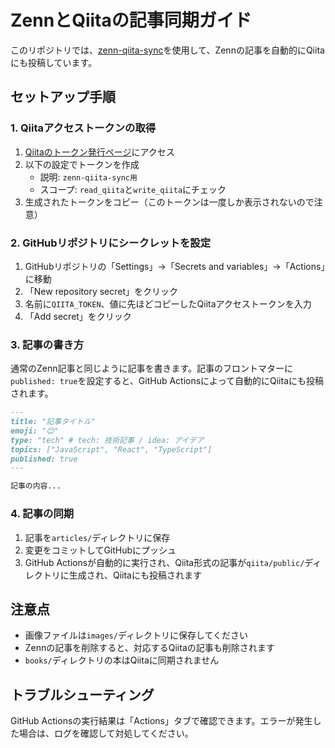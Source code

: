 # ZennとQiitaの記事同期ガイド

このリポジトリでは、[zenn-qiita-sync](https://github.com/C-Naoki/zenn-qiita-sync)を使用して、Zennの記事を自動的にQiitaにも投稿しています。

## セットアップ手順

### 1. Qiitaアクセストークンの取得

1. [Qiitaのトークン発行ページ](https://qiita.com/settings/tokens/new)にアクセス
2. 以下の設定でトークンを作成
   - 説明: `zenn-qiita-sync用`
   - スコープ: `read_qiita`と`write_qiita`にチェック
3. 生成されたトークンをコピー（このトークンは一度しか表示されないので注意）

### 2. GitHubリポジトリにシークレットを設定

1. GitHubリポジトリの「Settings」→「Secrets and variables」→「Actions」に移動
2. 「New repository secret」をクリック
3. 名前に`QIITA_TOKEN`、値に先ほどコピーしたQiitaアクセストークンを入力
4. 「Add secret」をクリック

### 3. 記事の書き方

通常のZenn記事と同じように記事を書きます。記事のフロントマターに`published: true`を設定すると、GitHub Actionsによって自動的にQiitaにも投稿されます。

```md
---
title: "記事タイトル"
emoji: "😊"
type: "tech" # tech: 技術記事 / idea: アイデア
topics: ["JavaScript", "React", "TypeScript"]
published: true
---

記事の内容...
```

### 4. 記事の同期

1. 記事を`articles/`ディレクトリに保存
2. 変更をコミットしてGitHubにプッシュ
3. GitHub Actionsが自動的に実行され、Qiita形式の記事が`qiita/public/`ディレクトリに生成され、Qiitaにも投稿されます

## 注意点

- 画像ファイルは`images/`ディレクトリに保存してください
- Zennの記事を削除すると、対応するQiitaの記事も削除されます
- `books/`ディレクトリの本はQiitaに同期されません

## トラブルシューティング

GitHub Actionsの実行結果は「Actions」タブで確認できます。エラーが発生した場合は、ログを確認して対処してください。